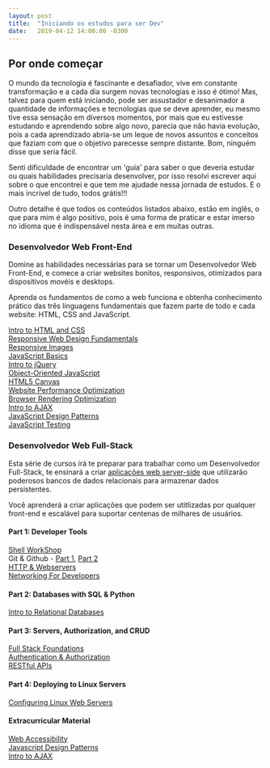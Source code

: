 ```yaml
---
layout: post
title:  "Iniciando os estudos para ser Dev"
date:   2019-04-12 14:00:00 -0300
---
```


## Por onde começar 

O mundo da tecnologia é fascinante e desafiador, vive em constante transformação e a cada dia surgem novas tecnologias e isso é ótimo! Mas, talvez para quem está iniciando, pode ser assustador e desanimador a quantidade de informações e tecnologias que se deve aprender, eu mesmo tive essa sensação em diversos momentos, por mais que eu estivesse estudando e aprendendo sobre algo novo, parecia que não havia evolução, pois a cada aprendizado abria-se um leque de novos assuntos e conceitos que faziam com que o objetivo parecesse sempre distante. Bom, ninguém disse que seria fácil. 

Senti dificuldade de encontrar um 'guia' para saber o que deveria estudar ou quais habilidades precisaria desenvolver, por isso resolvi escrever aqui sobre o que encontrei e que tem me ajudade nessa jornada de estudos. E o mais incrível de tudo, todos grátis!!! 

Outro detalhe é que todos os conteúdos listados abaixo, estão em inglês, o que para mim é algo positivo, pois é uma forma de praticar e estar imerso no idioma que é indispensável nesta área e em muitas outras.

### Desenvolvedor Web Front-End

Domine as habilidades necessárias para se tornar um Desenvolvedor Web Front-End, e comece a criar websites bonitos, responsivos, otimizados para dispositivos movéis e desktops.

Aprenda os fundamentos de como a web funciona e obtenha conhecimento prático das três linguagens fundamentais que fazem parte de todo e cada website: HTML, CSS and JavaScript.

[Intro to HTML and CSS](https://www.udacity.com/course/intro-to-html-and-css--ud304)    
[Responsive Web Design Fundamentals](https://www.udacity.com/course/responsive-web-design-fundamentals--ud893)    
[Responsive Images](https://www.udacity.com/course/responsive-images--ud882)    
[JavaScript Basics](https://www.udacity.com/course/javascript-basics--ud804)    
[Intro to jQuery](https://www.udacity.com/course/intro-to-jquery--ud245)    
[Object-Oriented JavaScript](https://www.udacity.com/course/object-oriented-javascript--ud015)    
[HTML5 Canvas](https://www.udacity.com/course/html5-canvas--ud292)    
[Website Performance Optimization](https://www.udacity.com/course/website-performance-optimization--ud884)    
[Browser Rendering Optimization](https://www.udacity.com/course/browser-rendering-optimization--ud860)    
[Intro to AJAX](https://www.udacity.com/course/intro-to-ajax--ud110)    
[JavaScript Design Patterns](https://www.udacity.com/course/javascript-design-patterns--ud989)    
[JavaScript Testing](https://www.udacity.com/course/javascript-testing--ud549)    

###	Desenvolvedor Web Full-Stack

Esta série de cursos irá te preparar para trabalhar como um Desenvolvedor Full-Stack, te ensinará a criar [aplicações web server-side](https://en.wikipedia.org/wiki/Server-side_scripting) que utilizarão poderosos bancos de dados relacionais para armazenar dados persistentes.

Você aprenderá a criar aplicações que podem ser utitlizadas por qualquer front-end e escalável para suportar centenas de milhares de usuários.

#### Part 1: Developer Tools    
[Shell WorkShop](https://www.udacity.com/course/shell-workshop--ud206)    
Git & Github - [Part 1](https://www.udacity.com/course/how-to-use-git-and-github--ud775), [Part 2](https://www.udacity.com/course/github-collaboration--ud456)    
[HTTP & Webservers](https://www.udacity.com/course/http-web-servers--ud303)    
[Networking For Developers](https://www.udacity.com/course/networking-for-web-developers--ud256)    

#### Part 2: Databases with SQL & Python    
[Intro to Relational Databases](https://www.udacity.com/course/intro-to-relational-databases--ud197)    

#### Part 3: Servers, Authorization, and CRUD    
[Full Stack Foundations](https://www.udacity.com/course/full-stack-foundations--ud088)    
[Authentication & Authorization](https://www.udacity.com/course/authentication-authorization-oauth--ud330)    
[RESTful APIs](https://www.udacity.com/course/designing-restful-apis--ud388)    

#### Part 4: Deploying to Linux Servers    
[Configuring Linux Web Servers](https://www.udacity.com/course/configuring-linux-web-servers--ud299)    

#### Extracurricular Material    
[Web Accessibility](https://www.udacity.com/course/web-accessibility--ud891)   
[Javascript Design Patterns](https://www.udacity.com/course/javascript-design-patterns--ud989)    
[Intro to AJAX](https://www.udacity.com/course/intro-to-ajax--ud110)   